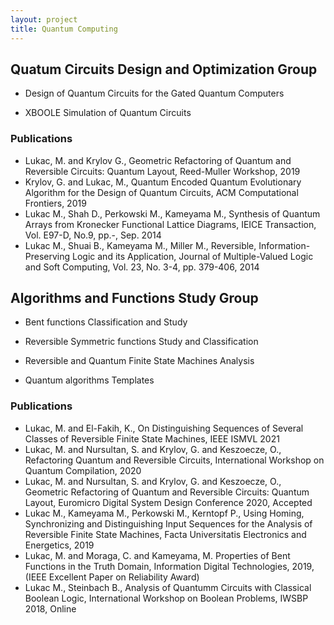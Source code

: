 ```yaml
---
layout: project
title: Quantum Computing
---
```

<h2>Quatum Circuits Design and Optimization Group</h2>

- Design of Quantum Circuits for the Gated Quantum Computers

- XBOOLE Simulation of Quantum Circuits

<h3> Publications</h3>

- Lukac, M. and Krylov G., Geometric Refactoring of Quantum and Reversible Circuits: Quantum Layout, Reed-Muller Workshop, 2019
- Krylov, G. and Lukac, M., Quantum Encoded Quantum Evolutionary Algorithm for the Design of Quantum Circuits, ACM Computational Frontiers, 2019 
- Lukac M., Shah D., Perkowski M., Kameyama M., Synthesis of Quantum Arrays from Kronecker Functional Lattice Diagrams, IEICE Transaction, Vol. E97-D, No.9, pp.-, Sep. 2014
- Lukac M., Shuai B., Kameyama M., Miller M., Reversible, Information-Preserving Logic and its Application, Journal of Multiple-Valued Logic and Soft Computing, Vol. 23, No. 3-4, pp. 379-406, 2014 

<h2>Algorithms and Functions Study Group</h2>
  
- Bent functions Classification and Study

- Reversible Symmetric functions Study and Classification

- Reversible and Quantum Finite State Machines Analysis

- Quantum algorithms Templates

<h3> Publications</h3>

- Lukac, M. and El-Fakih, K.,  On Distinguishing Sequences of Several Classes of Reversible Finite State Machines, IEEE ISMVL 2021
- Lukac, M. and Nursultan, S. and Krylov, G. and Keszoecze, O., Refactoring Quantum and Reversible Circuits, International Workshop on Quantum Compilation, 2020
- Lukac, M. and Nursultan, S. and Krylov, G. and Keszoecze, O., Geometric Refactoring of Quantum and Reversible Circuits: Quantum Layout, Euromicro Digital System Design Conference 2020, Accepted 
- Lukac M., Kameyama M., Perkowski M., Kerntopf P., Using Homing, Synchronizing and Distinguishing Input Sequences for the Analysis of Reversible Finite State Machines, Facta Universitatis Electronics and Energetics, 2019
- Lukac, M. and Moraga, C. and Kameyama, M. Properties of Bent Functions in the Truth Domain, Information Digital Technologies, 2019,  (IEEE Excellent Paper on Reliability Award)
- Lukac M., Steinbach B., Analysis of Quantumm Circuits with Classical Boolean Logic, International Workshop on Boolean Problems, IWSBP 2018, Online



